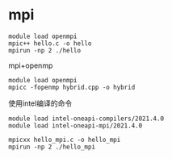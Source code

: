 # mpi

```
module load openmpi
mpic++ hello.c -o hello
mpirun -np 2 ./hello
```

mpi+openmp
```
module load openmpi
mpicc -fopenmp hybrid.cpp -o hybrid
```

使用intel编译的命令
```
module load intel-oneapi-compilers/2021.4.0
module load intel-oneapi-mpi/2021.4.0

mpicxx hello_mpi.c -o hello_mpi
mpirun -np 2 ./hello_mpi
```
